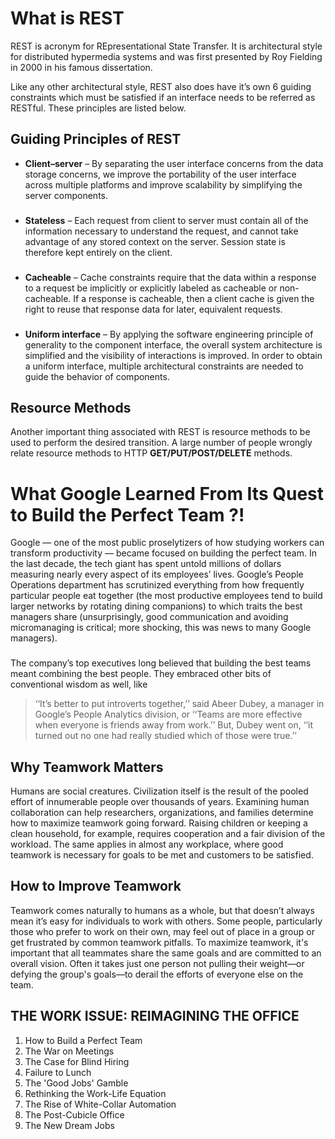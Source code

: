 # What is REST
REST is acronym for REpresentational State Transfer. It is architectural style for distributed hypermedia systems and was first presented by Roy Fielding in 2000 in his famous dissertation.

Like any other architectural style, REST also does have it’s own 6 guiding constraints which must be satisfied if an interface needs to be referred as RESTful. These principles are listed below.

## Guiding Principles of REST
* **Client–server** – By separating the user interface concerns from the data storage concerns, we improve the portability of the user interface across multiple platforms and improve scalability by simplifying the server components.
###
* **Stateless** – Each request from client to server must contain all of the information necessary to understand the request, and cannot take advantage of any stored context on the server. Session state is therefore kept entirely on the client.
###
* **Cacheable** – Cache constraints require that the data within a response to a request be implicitly or explicitly labeled as cacheable or non-cacheable. If a response is cacheable, then a client cache is given the right to reuse that response data for later, equivalent requests.
###
* **Uniform interface** – By applying the software engineering principle of generality to the component interface, the overall system architecture is simplified and the visibility of interactions is improved. In order to obtain a uniform interface, multiple architectural constraints are needed to guide the behavior of components. 
## Resource Methods
Another important thing associated with REST is resource methods to be used to perform the desired transition. A large number of people wrongly relate resource methods to HTTP **GET/PUT/POST/DELETE** methods.

# What Google Learned From Its Quest to Build the Perfect Team ?!
Google — one of the most public proselytizers of how studying workers can transform productivity — became focused on building the perfect team. In the last decade, the tech giant has spent untold millions of dollars measuring nearly every aspect of its employees’ lives. Google’s People Operations department has scrutinized everything from how frequently particular people eat together (the most productive employees tend to build larger networks by rotating dining companions) to which traits the best managers share (unsurprisingly, good communication and avoiding micromanaging is critical; more shocking, this was news to many Google managers).
###
The company’s top executives long believed that building the best teams meant combining the best people. They embraced other bits of conventional wisdom as well, like 
> ‘‘It’s better to put introverts together,’’ 
said Abeer Dubey, a manager in Google’s People Analytics division, or 
> ‘‘Teams are more effective when everyone is friends away from work.’’ 
But, Dubey went on, 
>‘‘it turned out no one had really studied which of those were true.’’

## Why Teamwork Matters
Humans are social creatures. Civilization itself is the result of the pooled effort of innumerable people over thousands of years. Examining human collaboration can help researchers, organizations, and families determine how to maximize teamwork going forward. Raising children or keeping a clean household, for example, requires cooperation and a fair division of the workload. The same applies in almost any workplace, where good teamwork is necessary for goals to be met and customers to be satisfied.

## How to Improve Teamwork
Teamwork comes naturally to humans as a whole, but that doesn’t always mean it’s easy for individuals to work with others. Some people, particularly those who prefer to work on their own, may feel out of place in a group or get frustrated by common teamwork pitfalls. To maximize teamwork, it's important that all teammates share the same goals and are committed to an overall vision. Often it takes just one person not pulling their weight—or defying the group's goals—to derail the efforts of everyone else on the team.

## THE WORK ISSUE: REIMAGINING THE OFFICE
01. How to Build a Perfect Team
02. The War on Meetings
03. The Case for Blind Hiring
04. Failure to Lunch
05. The 'Good Jobs' Gamble
06. Rethinking the Work-Life Equation
07. The Rise of White-Collar Automation
08. The Post-Cubicle Office
09. The New Dream Jobs